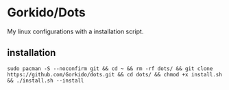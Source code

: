 # Gorkido/Dots
My linux configurations with a installation script.
  
## installation
```
sudo pacman -S --noconfirm git && cd ~ && rm -rf dots/ && git clone https://github.com/Gorkido/dots.git && cd dots/ && chmod +x install.sh && ./install.sh --install
```
